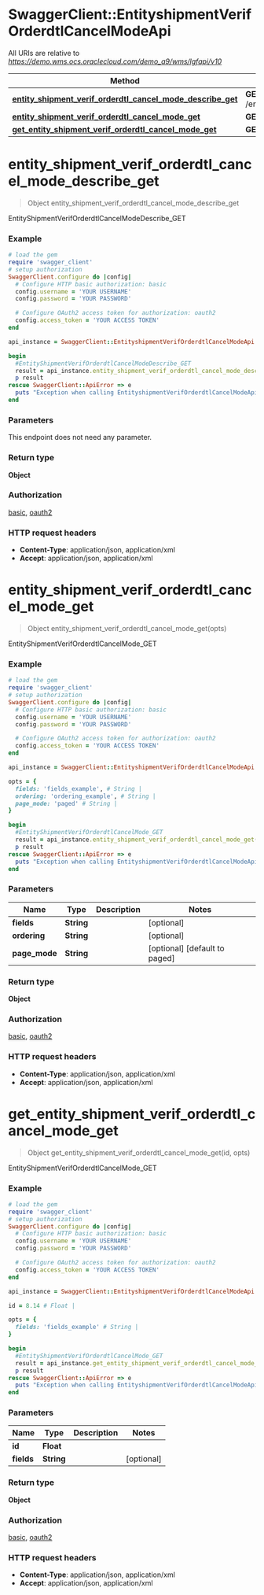 # SwaggerClient::EntityshipmentVerifOrderdtlCancelModeApi

All URIs are relative to *https://demo.wms.ocs.oraclecloud.com/demo_a9/wms/lgfapi/v10*

Method | HTTP request | Description
------------- | ------------- | -------------
[**entity_shipment_verif_orderdtl_cancel_mode_describe_get**](EntityshipmentVerifOrderdtlCancelModeApi.md#entity_shipment_verif_orderdtl_cancel_mode_describe_get) | **GET** /entity/shipment_verif_orderdtl_cancel_mode/describe | EntityShipmentVerifOrderdtlCancelModeDescribe_GET
[**entity_shipment_verif_orderdtl_cancel_mode_get**](EntityshipmentVerifOrderdtlCancelModeApi.md#entity_shipment_verif_orderdtl_cancel_mode_get) | **GET** /entity/shipment_verif_orderdtl_cancel_mode | EntityShipmentVerifOrderdtlCancelMode_GET
[**get_entity_shipment_verif_orderdtl_cancel_mode_get**](EntityshipmentVerifOrderdtlCancelModeApi.md#get_entity_shipment_verif_orderdtl_cancel_mode_get) | **GET** /entity/shipment_verif_orderdtl_cancel_mode/{id} | EntityShipmentVerifOrderdtlCancelMode_GET


# **entity_shipment_verif_orderdtl_cancel_mode_describe_get**
> Object entity_shipment_verif_orderdtl_cancel_mode_describe_get

EntityShipmentVerifOrderdtlCancelModeDescribe_GET



### Example
```ruby
# load the gem
require 'swagger_client'
# setup authorization
SwaggerClient.configure do |config|
  # Configure HTTP basic authorization: basic
  config.username = 'YOUR USERNAME'
  config.password = 'YOUR PASSWORD'

  # Configure OAuth2 access token for authorization: oauth2
  config.access_token = 'YOUR ACCESS TOKEN'
end

api_instance = SwaggerClient::EntityshipmentVerifOrderdtlCancelModeApi.new

begin
  #EntityShipmentVerifOrderdtlCancelModeDescribe_GET
  result = api_instance.entity_shipment_verif_orderdtl_cancel_mode_describe_get
  p result
rescue SwaggerClient::ApiError => e
  puts "Exception when calling EntityshipmentVerifOrderdtlCancelModeApi->entity_shipment_verif_orderdtl_cancel_mode_describe_get: #{e}"
end
```

### Parameters
This endpoint does not need any parameter.

### Return type

**Object**

### Authorization

[basic](../README.md#basic), [oauth2](../README.md#oauth2)

### HTTP request headers

 - **Content-Type**: application/json, application/xml
 - **Accept**: application/json, application/xml



# **entity_shipment_verif_orderdtl_cancel_mode_get**
> Object entity_shipment_verif_orderdtl_cancel_mode_get(opts)

EntityShipmentVerifOrderdtlCancelMode_GET



### Example
```ruby
# load the gem
require 'swagger_client'
# setup authorization
SwaggerClient.configure do |config|
  # Configure HTTP basic authorization: basic
  config.username = 'YOUR USERNAME'
  config.password = 'YOUR PASSWORD'

  # Configure OAuth2 access token for authorization: oauth2
  config.access_token = 'YOUR ACCESS TOKEN'
end

api_instance = SwaggerClient::EntityshipmentVerifOrderdtlCancelModeApi.new

opts = { 
  fields: 'fields_example', # String | 
  ordering: 'ordering_example', # String | 
  page_mode: 'paged' # String | 
}

begin
  #EntityShipmentVerifOrderdtlCancelMode_GET
  result = api_instance.entity_shipment_verif_orderdtl_cancel_mode_get(opts)
  p result
rescue SwaggerClient::ApiError => e
  puts "Exception when calling EntityshipmentVerifOrderdtlCancelModeApi->entity_shipment_verif_orderdtl_cancel_mode_get: #{e}"
end
```

### Parameters

Name | Type | Description  | Notes
------------- | ------------- | ------------- | -------------
 **fields** | **String**|  | [optional] 
 **ordering** | **String**|  | [optional] 
 **page_mode** | **String**|  | [optional] [default to paged]

### Return type

**Object**

### Authorization

[basic](../README.md#basic), [oauth2](../README.md#oauth2)

### HTTP request headers

 - **Content-Type**: application/json, application/xml
 - **Accept**: application/json, application/xml



# **get_entity_shipment_verif_orderdtl_cancel_mode_get**
> Object get_entity_shipment_verif_orderdtl_cancel_mode_get(id, opts)

EntityShipmentVerifOrderdtlCancelMode_GET



### Example
```ruby
# load the gem
require 'swagger_client'
# setup authorization
SwaggerClient.configure do |config|
  # Configure HTTP basic authorization: basic
  config.username = 'YOUR USERNAME'
  config.password = 'YOUR PASSWORD'

  # Configure OAuth2 access token for authorization: oauth2
  config.access_token = 'YOUR ACCESS TOKEN'
end

api_instance = SwaggerClient::EntityshipmentVerifOrderdtlCancelModeApi.new

id = 8.14 # Float | 

opts = { 
  fields: 'fields_example' # String | 
}

begin
  #EntityShipmentVerifOrderdtlCancelMode_GET
  result = api_instance.get_entity_shipment_verif_orderdtl_cancel_mode_get(id, opts)
  p result
rescue SwaggerClient::ApiError => e
  puts "Exception when calling EntityshipmentVerifOrderdtlCancelModeApi->get_entity_shipment_verif_orderdtl_cancel_mode_get: #{e}"
end
```

### Parameters

Name | Type | Description  | Notes
------------- | ------------- | ------------- | -------------
 **id** | **Float**|  | 
 **fields** | **String**|  | [optional] 

### Return type

**Object**

### Authorization

[basic](../README.md#basic), [oauth2](../README.md#oauth2)

### HTTP request headers

 - **Content-Type**: application/json, application/xml
 - **Accept**: application/json, application/xml



